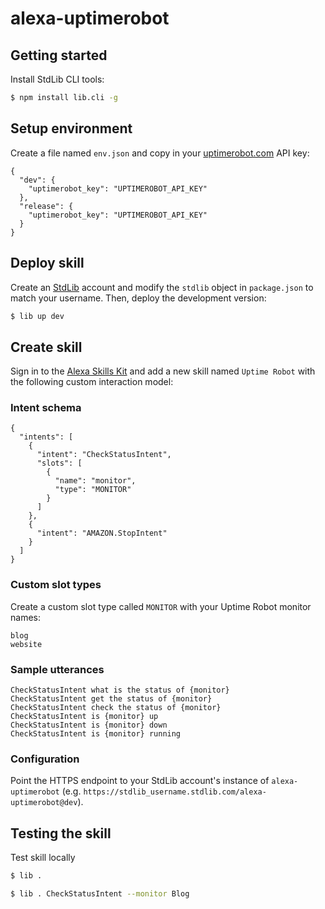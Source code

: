 # alexa-uptimerobot

## Getting started

Install StdLib CLI tools:

```bash
$ npm install lib.cli -g
```

## Setup environment

Create a file named `env.json` and copy in your [uptimerobot.com](https://uptimerobot.com/dashboard#mySettings) API key:

```
{
  "dev": {
    "uptimerobot_key": "UPTIMEROBOT_API_KEY"
  },
  "release": {
    "uptimerobot_key": "UPTIMEROBOT_API_KEY"
  }
}
```

## Deploy skill

Create an [StdLib](http://stdlib.com/) account and modify the `stdlib` object in `package.json` to match your username. Then, deploy the development version:

```bash
$ lib up dev
```

## Create skill

Sign in to the [Alexa Skills Kit](https://developer.amazon.com/edw/home.html#/skills/list) and add a new skill named `Uptime Robot` with the following custom interaction model:

### Intent schema

```
{
  "intents": [
    {
      "intent": "CheckStatusIntent",
      "slots": [
        {
          "name": "monitor",
          "type": "MONITOR"
        }
      ]
    },
    {
      "intent": "AMAZON.StopIntent"
    }
  ]
}
```

### Custom slot types

Create a custom slot type called `MONITOR` with your Uptime Robot monitor names:
```
blog
website
```

### Sample utterances

```
CheckStatusIntent what is the status of {monitor}
CheckStatusIntent get the status of {monitor}
CheckStatusIntent check the status of {monitor}
CheckStatusIntent is {monitor} up
CheckStatusIntent is {monitor} down
CheckStatusIntent is {monitor} running
```

### Configuration

Point the HTTPS endpoint to your StdLib account's instance of `alexa-uptimerobot` (e.g. `https://stdlib_username.stdlib.com/alexa-uptimerobot@dev`).

## Testing the skill

Test skill locally

```bash
$ lib .
```

```bash
$ lib . CheckStatusIntent --monitor Blog
```
